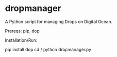 dropmanager
===========

A Python script for managing Drops on Digital Ocean.

Prereqs: pip, dop

Installation/Run:

pip install dop
cd /<directory with dropmanager>
python dropmanager.py
